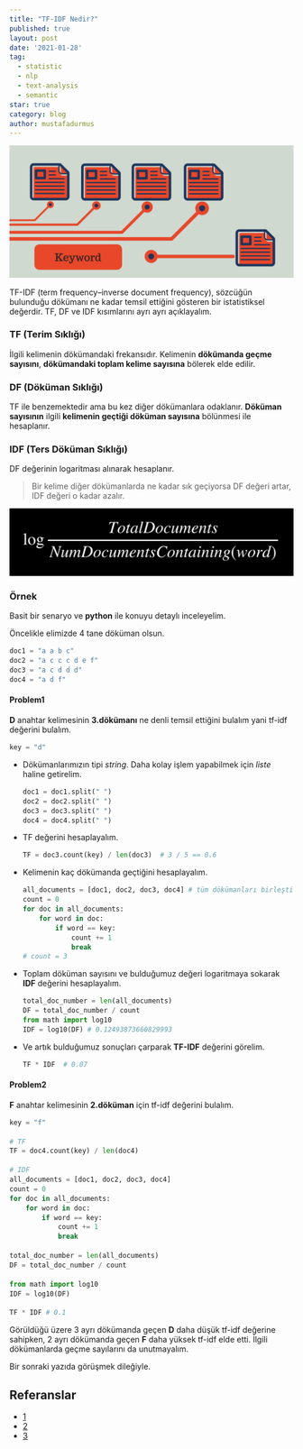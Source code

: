 ```yaml
---
title: "TF-IDF Nedir?"
published: true
layout: post
date: '2021-01-28'
tag:
  - statistic
  - nlp
  - text-analysis
  - semantic
star: true
category: blog
author: mustafadurmus
---
```


![Screenshot](../assets/images/tf-idf.png)

TF-IDF (term frequency–inverse document frequency), sözcüğün bulunduğu dökümanı ne kadar temsil ettiğini gösteren bir istatistiksel değerdir. TF, DF ve IDF kısımlarını ayrı ayrı açıklayalım.



### TF (Terim Sıklığı)

İlgili kelimenin dökümandaki frekansıdır. Kelimenin **dökümanda geçme sayısını**, **dökümandaki toplam kelime sayısına** bölerek elde edilir.

### DF (Döküman Sıklığı)

TF ile benzemektedir ama bu kez diğer dökümanlara odaklanır. **Döküman sayısının** ilgili **kelimenin geçtiği döküman sayısına** bölünmesi ile hesaplanır.

### IDF (Ters Döküman Sıklığı)

DF değerinin logaritması alınarak hesaplanır. 

> Bir kelime diğer dökümanlarda ne kadar sık geçiyorsa DF değeri artar, IDF değeri o kadar azalır.



![Screenshot](../assets/images/tf-idf-formula.png)



### Örnek

Basit bir senaryo ve **python** ile konuyu detaylı inceleyelim.

Öncelikle elimizde 4 tane döküman olsun.

```python
doc1 = "a a b c"
doc2 = "a c c c d e f"
doc3 = "a c d d d"
doc4 = "a d f"
```

#### Problem1

**D** anahtar kelimesinin **3.dökümanı** ne denli temsil ettiğini bulalım yani tf-idf değerini bulalım.

```python
key = "d"
```

- Dökümanlarımızın tipi *string*. Daha kolay işlem yapabilmek için *liste* haline getirelim.

  ```python
  doc1 = doc1.split(" ")
  doc2 = doc2.split(" ")
  doc3 = doc3.split(" ")
  doc4 = doc4.split(" ")
  ```

- TF değerini hesaplayalım.

  ```python
  TF = doc3.count(key) / len(doc3)  # 3 / 5 == 0.6
  ```

- Kelimenin kaç dökümanda geçtiğini hesaplayalım.

  ```python
  all_documents = [doc1, doc2, doc3, doc4] # tüm dökümanları birleştir.
  count = 0
  for doc in all_documents:
      for word in doc:
          if word == key:
              count += 1
              break
  # count = 3
  ```

- Toplam döküman sayısını ve bulduğumuz değeri logaritmaya sokarak **IDF** değerini hesaplayalım.

  ```python
  total_doc_number = len(all_documents)
  DF = total_doc_number / count
  from math import log10
  IDF = log10(DF) # 0.12493873660829993
  ```

  

- Ve artık bulduğumuz sonuçları çarparak **TF-IDF** değerini görelim.

  ```python
  TF * IDF  # 0.07
  ```

#### Problem2 

**F** anahtar kelimesinin **2.döküman** için tf-idf değerini bulalım.

```python
key = "f"

# TF
TF = doc4.count(key) / len(doc4)

# IDF
all_documents = [doc1, doc2, doc3, doc4]
count = 0
for doc in all_documents:
    for word in doc:
        if word == key:
            count += 1
            break

total_doc_number = len(all_documents)
DF = total_doc_number / count

from math import log10
IDF = log10(DF)

TF * IDF # 0.1
```

Görüldüğü üzere 3 ayrı dökümanda geçen **D** daha düşük tf-idf değerine sahipken, 2 ayrı dökümanda geçen **F** daha yüksek tf-idf elde etti. İlgili dökümanlarda geçme sayılarını da unutmayalım. 

Bir sonraki yazıda görüşmek dileğiyle. 

## Referanslar

- [1](https://cs50.harvard.edu/ai/2020/weeks/6/)
- [2](https://en.wikipedia.org/wiki/Tf–idf)
- [3](https://nlpforhackers.io/tf-idf/)

